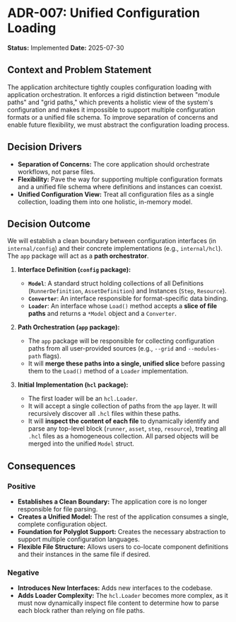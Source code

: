 # ADR-007: Unified Configuration Loading

**Status:** Implemented
**Date:** 2025-07-30

## Context and Problem Statement

The application architecture tightly couples configuration loading with application orchestration. It enforces a rigid distinction between "module paths" and "grid paths," which prevents a holistic view of the system's configuration and makes it impossible to support multiple configuration formats or a unified file schema. To improve separation of concerns and enable future flexibility, we must abstract the configuration loading process.

## Decision Drivers

* **Separation of Concerns:** The core application should orchestrate workflows, not parse files.
* **Flexibility:** Pave the way for supporting multiple configuration formats and a unified file schema where definitions and instances can coexist.
* **Unified Configuration View:** Treat all configuration files as a single collection, loading them into one holistic, in-memory model.

## Decision Outcome

We will establish a clean boundary between configuration interfaces (in `internal/config`) and their concrete implementations (e.g., `internal/hcl`). The `app` package will act as a **path orchestrator**.

1.  **Interface Definition (`config` package):**
    * **`Model`**: A standard struct holding collections of all Definitions (`RunnerDefinition`, `AssetDefinition`) and Instances (`Step`, `Resource`).
    * **`Converter`**: An interface responsible for format-specific data binding.
    * **`Loader`**: An interface whose `Load()` method accepts a **slice of file paths** and returns a `*Model` object and a `Converter`.

2.  **Path Orchestration (`app` package):**
    * The `app` package will be responsible for collecting configuration paths from all user-provided sources (e.g., `--grid` and `--modules-path` flags).
    * It will **merge these paths into a single, unified slice** before passing them to the `Load()` method of a `Loader` implementation.

3.  **Initial Implementation (`hcl` package):**
    * The first loader will be an `hcl.Loader`.
    * It will accept a single collection of paths from the `app` layer. It will recursively discover all `.hcl` files within these paths.
    * It will **inspect the content of each file** to dynamically identify and parse any top-level block (`runner`, `asset`, `step`, `resource`), treating all `.hcl` files as a homogeneous collection. All parsed objects will be merged into the unified `Model` struct.

## Consequences

### Positive

* **Establishes a Clean Boundary:** The application core is no longer responsible for file parsing.
* **Creates a Unified Model:** The rest of the application consumes a single, complete configuration object.
* **Foundation for Polyglot Support:** Creates the necessary abstraction to support multiple configuration languages.
* **Flexible File Structure:** Allows users to co-locate component definitions and their instances in the same file if desired.

### Negative

* **Introduces New Interfaces:** Adds new interfaces to the codebase.
* **Adds Loader Complexity:** The `hcl.Loader` becomes more complex, as it must now dynamically inspect file content to determine how to parse each block rather than relying on file paths.